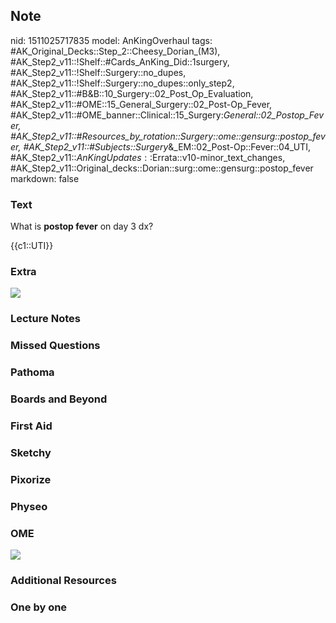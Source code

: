 ## Note
nid: 1511025717835
model: AnKingOverhaul
tags: #AK_Original_Decks::Step_2::Cheesy_Dorian_(M3), #AK_Step2_v11::!Shelf::#Cards_AnKing_Did::1surgery, #AK_Step2_v11::!Shelf::Surgery::no_dupes, #AK_Step2_v11::!Shelf::Surgery::no_dupes::only_step2, #AK_Step2_v11::#B&B::10_Surgery::02_Post_Op_Evaluation, #AK_Step2_v11::#OME::15_General_Surgery::02_Post-Op_Fever, #AK_Step2_v11::#OME_banner::Clinical::15_Surgery:_General::02_Postop_Fever, #AK_Step2_v11::#Resources_by_rotation::Surgery::ome::gensurg::postop_fever, #AK_Step2_v11::#Subjects::Surgery_&_EM::02_Post-Op::Fever::04_UTI, #AK_Step2_v11::$AnKingUpdates::$Errata::v10-minor_text_changes, #AK_Step2_v11::Original_decks::Dorian::surg::ome::gensurg::postop_fever
markdown: false

### Text
What is <b>postop fever</b> on day 3 dx?
<div>
  {{c1::UTI}}
</div>

### Extra
<div><img src="paste-4299262263297.jpg"></div>

### Lecture Notes


### Missed Questions


### Pathoma


### Boards and Beyond


### First Aid


### Sketchy


### Pixorize


### Physeo


### OME
<div class="ome-widget">
  <a href=
  "https://onlinemeded.org/spa/surgery-general/postop-fever/acquire?ref=anki">
  <img src="_OME_AnkiFlashcards_Lesson_2.png"></a>
</div>

### Additional Resources


### One by one

